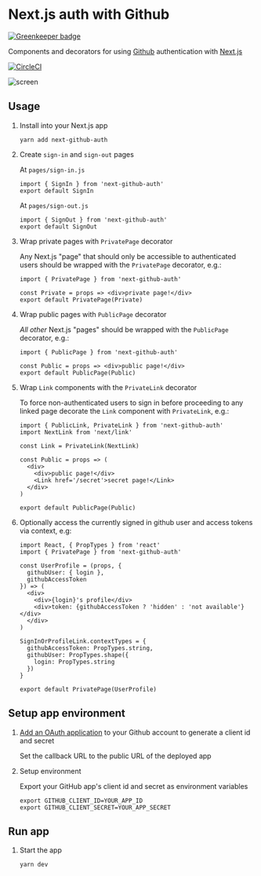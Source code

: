 # Next.js auth with Github

[![Greenkeeper badge](https://badges.greenkeeper.io/possibilities/next-github-auth.svg)](https://greenkeeper.io/)

Components and decorators for using [Github](https://github.com) authentication with [Next.js](https://github.com/zeit/next.js)

[![CircleCI](https://circleci.com/gh/possibilities/next-github-auth.svg?style=svg)](https://circleci.com/gh/possibilities/next-github-auth)

![screen](screen.gif "screen")

## Usage

1. Install into your Next.js app

    ```
    yarn add next-github-auth
    ```

1. Create `sign-in` and `sign-out` pages

    At `pages/sign-in.js`

    ```
    import { SignIn } from 'next-github-auth'
    export default SignIn
    ```

    At `pages/sign-out.js`

    ```
    import { SignOut } from 'next-github-auth'
    export default SignOut
    ```

1. Wrap private pages with `PrivatePage` decorator

    Any Next.js "page" that should only be accessible to authenticated users should be wrapped with the `PrivatePage` decorator, e.g.:

    ```
    import { PrivatePage } from 'next-github-auth'

    const Private = props => <div>private page!</div>
    export default PrivatePage(Private)

    ```

1. Wrap public pages with `PublicPage` decorator

    _All other_ Next.js "pages" should be wrapped with the `PublicPage` decorator, e.g.:

    ```
    import { PublicPage } from 'next-github-auth'

    const Public = props => <div>public page!</div>
    export default PublicPage(Public)

    ```

1. Wrap `Link` components with the `PrivateLink` decorator

    To force non-authenticated users to sign in before proceeding to any linked page decorate the `Link` component with `PrivateLink`, e.g.:

    ```
    import { PublicLink, PrivateLink } from 'next-github-auth'
    import NextLink from 'next/link'

    const Link = PrivateLink(NextLink)

    const Public = props => (
      <div>
        <div>public page!</div>
        <Link href='/secret'>secret page!</Link>
      </div>
    )

    export default PublicPage(Public)

    ```

1. Optionally access the currently signed in github user and access tokens via context, e.g:


    ```
    import React, { PropTypes } from 'react'
    import { PrivatePage } from 'next-github-auth'

    const UserProfile = (props, {
      githubUser: { login },
      githubAccessToken
    }) => (
      <div>
        <div>{login}'s profile</div>
        <div>token: {githubAccessToken ? 'hidden' : 'not available'}</div>
      </div>
    )

    SignInOrProfileLink.contextTypes = {
      githubAccessToken: PropTypes.string,
      githubUser: PropTypes.shape({
        login: PropTypes.string
      })
    }

    export default PrivatePage(UserProfile)

    ```

## Setup app environment

1. [Add an OAuth application](https://github.com/settings/developers) to your Github account to generate a client id and secret

    Set the callback URL to the public URL of the deployed app

1. Setup environment

    Export your GitHub app's client id and secret as environment variables

    ```
    export GITHUB_CLIENT_ID=YOUR_APP_ID
    export GITHUB_CLIENT_SECRET=YOUR_APP_SECRET
    ```

## Run app

1. Start the app

    ```
    yarn dev
    ```
